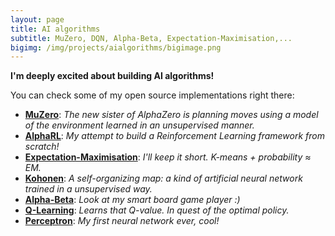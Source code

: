 ```yaml
---
layout: page
title: AI algorithms
subtitle: MuZero, DQN, Alpha-Beta, Expectation-Maximisation,...
bigimg: /img/projects/aialgorithms/bigimage.png
---
```


**I'm deeply excited about building AI algorithms!**

You can check some of my open source implementations right there:
- **[MuZero](https://github.com/johan-gras/MuZero)**: *The new sister of AlphaZero is planning moves using a model of the environment learned in an unsupervised manner.*
- **[AlphaRL]()**: *My attempt to build a Reinforcement Learning framework from scratch!*
- **[Expectation-Maximisation](https://github.com/johan-gras/Machine-Learning-Algorithms/tree/master/Expectation_Maximisation)**: *I'll keep it short. K-means + probability ≈ EM.*
- **[Kohonen](https://github.com/johan-gras/Machine-Learning-Algorithms/tree/master/Kohonen)**: *A self-organizing map: a kind of artificial neural network trained in a unsupervised way.*
- **[Alpha-Beta](https://github.com/johan-gras/Tree-search-algorithms)**: *Look at my smart board game player :)*
- **[Q-Learning](https://github.com/johan-gras/Q-Learning)**: *Learns that Q-value. In quest of the optimal policy.*
- **[Perceptron](https://github.com/johan-gras/Machine-Learning-Algorithms/tree/master/Perceptron)**: *My first neural network ever, cool!*